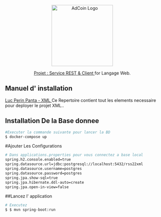 <p align="center">
  <a href="#" target="blank"><img src="https://findvectorlogo.com/wp-content/uploads/2019/09/universite-de-rouen-normandie-vector-logo.png" width="200" alt="AdCoin Logo" /></a>
</p>

  <p align="center"> <a href="#" target="_blank">Projet : Service REST & Client </a> for   Langage Web.</p>

## Manuel d' installation

[Luc Perin Panta - XML ](https://github.com/pantaLuc/rss22-xml) Ce Repertoire contient tout  les elements necessaire pour deployer le projet XML..

## Installation De la Base donnee

```bash
#Executer la commande suivante pour lancer la BD
$ docker-compose up

```

#Ajouter Les Configurations 

```bash
# Dans applications.properties pour vous connectez a base local
spring.h2.console.enabled=true 
spring.datasource.url=jdbc:postgresql://localhost:5432/rss22xml
spring.datasource.username=postgres
spring.datasource.password=postgres
spring.jpa.show-sql=true
spring.jpa.hibernate.ddl-auto=create    
spring.jpa.open-in-view=false
```

##Lancez l' application 
```bash
# Executez 
$ $ mvn spring-boot:run
```

